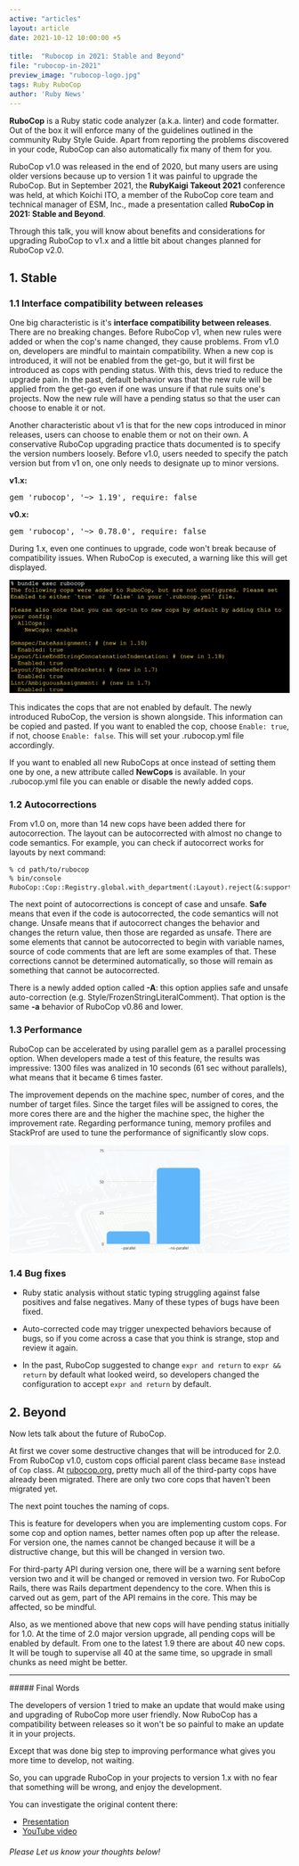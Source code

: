 ```yaml
---
active: "articles"
layout: article
date: 2021-10-12 10:00:00 +5

title:  "Rubocop in 2021: Stable and Beyond"
file: "rubocop-in-2021"
preview_image: "rubocop-logo.jpg"
tags: Ruby RuboCop
author: 'Ruby News'
---
```


**RuboCop** is a Ruby static code analyzer (a.k.a. linter) and code formatter. Out of the box it will enforce many of the guidelines outlined in the community Ruby Style Guide. Apart from reporting the problems discovered in your code, RuboCop can also automatically fix many of them for you.

RuboCop v1.0 was released in the end of 2020, but many users are using older versions because up to version 1 it was painful to upgrade the RuboCop. But in September 2021, the **RubyKaigi Takeout 2021** conference was held, at which Koichi ITO, a member of the RuboCop core team and technical manager of ESM, Inc., made a presentation called **RuboCop in 2021: Stable and Beyond**.

Through this talk, you will know about benefits and considerations for upgrading RuboCop to v1.x and a little bit about changes planned for RuboCop v2.0.

## 1. Stable

### 1.1 Interface compatibility between releases

One big characteristic is it's **interface compatibility between releases**. There are no breaking changes. Before RuboCop v1, when new rules were added or when the cop's name changed, they cause problems. From v1.0 on, developers are mindful to maintain compatibility. When a new cop is introduced, it will not be enabled from the get-go, but it will first be introduced as cops with pending status. With this, devs tried to reduce the upgrade pain. In the past, default behavior was that the new rule will be applied from the get-go even if one was unsure if that rule suits one's projects. 
Now the new rule will have a pending status so that the user can choose to enable it or not.

Another characteristic about v1 is that for the new cops introduced in minor releases, users can choose to enable them or not on their own. A conservative RuboCop upgrading practice thats documented is to specify the version numbers loosely. 
Before v1.0, users needed to specify the patch version but from v1 on, one only needs to designate up to minor versions. 

**v1.x:**
<pre><hash>gem 'rubocop', '~> 1.19', require: false</hash></pre>

**v0.x:**
<pre><hash>gem 'rubocop', '~> 0.78.0', require: false</hash></pre>

During 1.x, even one continues to upgrade, code won't break because of compatibility issues. When RuboCop is executed, a warning like this will get displayed. 

![](/post_images/2021-10-12/rubocop-warnings.png)

This indicates the cops that are not enabled by default.
The newly introduced RuboCop, the version is shown alongside. This information can be copied and pasted.
If you want to enabled the cop, choose `Enable: true`, if not, choose `Enable: false`.
This will set your .rubocop.yml file accordingly.

If you want to enabled all new RuboCops at once instead of setting them one by one, a new attribute called **NewCops** is available. In your .rubocop.yml file you can enable or disable the newly added cops.

### 1.2 Autocorrections

From v1.0 on, more than 14 new cops have been added there for autocorrection. The layout can be autocorrected with almost no change to code semantics.
For example, you can check if autocorrect works for layouts by next command: 
```
% cd path/to/rubocop 
% bin/console 
RuboCop::Cop::Registry.global.with_department(:Layout).reject(&:support_autocorrect?)
```

The next point of autocorrections is concept of case and unsafe. **Safe** means that even if the code is autocorrected, the code semantics will not change. Unsafe means that if autocorrect changes the behavior and changes the return value, then those are regarded as unsafe. There are some elements that cannot be autocorrected to begin with variable names, source of code comments that are left are some examples of that. These corrections cannot be determined automatically, so those will remain as something that cannot be autocorrected.

There is a newly added option called **-A**: this option applies safe and unsafe auto-correction (e.g. Style/FrozenStringLiteralComment). That option is the same **-a** behavior of RuboCop v0.86 and lower. 

### 1.3 Performance

RuboCop can be accelerated by using parallel gem as a parallel processing option. When developers made a test of this feature, the results was impressive: 1300 files was analized in 10 seconds (61 sec without parallels), what means that it became 6 times faster. 

The improvement depends on the machine spec, number of cores, and the number of target files. Since the target files will be assigned to cores, the more cores there are and the higher the machine spec, the higher the improvement rate. Regarding performance tuning, memory profiles and StackProf are used to tune the performance of significantly slow cops.

![](/post_images/2021-10-12/performance.png)

### 1.4 Bug fixes

- Ruby static analysis without static typing struggling against false positives and false negatives. Many of these types of bugs have been fixed.

- Auto-corrected code may trigger unexpected behaviors because of bugs, so if you come across a case that you think is strange, stop and review it again.

- In the past, RuboCop suggested to change `expr and return` to `expr && return` by default what looked weird, so developers changed the configuration to accept `expr and return` by default.

## 2. Beyond

Now lets talk about the future of RuboCop.

At first we cover some destructive changes that will be introduced for 2.0. From RuboCop v1.0, custom cops official parent class became `Base` instead of `Cop` class. At [rubocop.org](https://www.rubocop.org), pretty much all of the third-party cops have already been migrated. There are only two core cops that haven't been migrated yet.

The next point touches the naming of cops. 

This is feature for developers when you are implementing custom cops. For some cop and option names, better names often pop up after the release. For version one, the names cannot be changed because it will be a distructive change, but this will be changed in version two.

For third-party API during version one, there will be a warning sent before version two and it will be changed or removed in version two. For RuboCop Rails, there was Rails department dependency to the core. When this is carved out as gem, part of the API remains in the core. This may be affected, so be mindful. 

Also, as we mentioned above that new cops will have pending status initially for 1.0. At the time of 2.0 major version upgrade, all pending cops will be enabled by default. From one to the latest 1.9 there are about 40 new cops. It will be tough to supervise all 40 at the same time, so upgrade in small chunks as need might be better.

<hr>
##### Final Words

The developers of version 1 tried to make an update that would make using and upgrading of RuboCop more user friendly. Now RuboCop has a compatibility between releases so it won't be so painful to make an update it in your projects. 

Except that was done big step to improving performance what gives you more time to develop, not waiting.

So, you can upgrade RuboCop in your projects to version 1.x with no fear that something will be wrong, and enjoy the development.

You can investigate the original content there: 
- [Presentation](https://speakerdeck.com/koic/rubocop-in-2021-stable-and-beyond)
- [YouTube video](https://www.youtube.com/watch?v=yJF5EKM_zPw)

###### Please Let us know your thoughts below!
